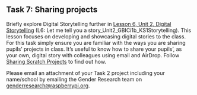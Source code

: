 ## Task 7: Sharing projects
Briefly explore Digital Storytelling further in [Lesson 6, Unit 2, Digital Storytelling](http://ncce.io/AbMR3v) (L6: Let me tell you a story_Unit2_GBICi1b_KS1Storytelling). This lesson focuses on developing and showcasing digital stories to the class. For this task simply ensure you are familiar with the ways you are sharing pupils’ projects in class. It’s useful to know how to share your pupils’, as your own, digital story with colleagues using email and AirDrop. Follow [Sharing Scratch Projects](https://www.scratchjr.org/learn/tips/share-projects) to find out how.

Please email an attachment of your Task 2 project including your name/school by emailing the Gender Research team on [genderresearch@raspberrypi.org](mailto:genderresearch@raspberrypi.org).

